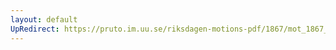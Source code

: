 ```yaml
---
layout: default
UpRedirect: https://pruto.im.uu.se/riksdagen-motions-pdf/1867/mot_1867__ak__90/mot_1867__ak__90-002.pdf
---
```

